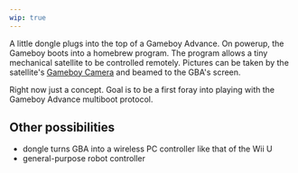 ```yaml
---
wip: true
---
```


A little dongle plugs into the top of a Gameboy Advance. On powerup, the Gameboy boots into a homebrew program. The program allows a tiny mechanical satellite to be controlled remotely. Pictures can be taken by the satellite's [Gameboy Camera](http://en.wikipedia.org/wiki/Game_Boy_Camera) and beamed to the GBA's screen.

Right now just a concept. Goal is to be a first foray into playing with the Gameboy Advance multiboot protocol.

Other possibilities
-------------------

* dongle turns GBA into a wireless PC controller like that of the Wii U
* general-purpose robot controller
